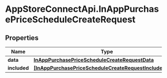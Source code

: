# AppStoreConnectApi.InAppPurchasePriceScheduleCreateRequest

## Properties

Name | Type | Description | Notes
------------ | ------------- | ------------- | -------------
**data** | [**InAppPurchasePriceScheduleCreateRequestData**](InAppPurchasePriceScheduleCreateRequestData.md) |  | 
**included** | [**[InAppPurchasePriceScheduleCreateRequestIncludedInner]**](InAppPurchasePriceScheduleCreateRequestIncludedInner.md) |  | [optional] 


